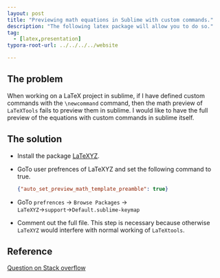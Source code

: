 ```yaml
---
layout: post
title: "Previewing math equations in Sublime with custom commands."
description: "The following latex package will allow you to do so."
tag: 
  - [latex,presentation]
typora-root-url: ../../../../website

---
```


## The problem

When working on a LaTeX project in sublime, if I have defined custom commands with the `\newcommand` command, then the math preview of `LaTeXTools` fails to preview them in sublime. I would like to have the full preview of the equations with custom commands in sublime itself.

## The solution

- Install the package [LaTeXYZ](https://packagecontrol.io/packages/LaTeXYZ).

- GoTo user prefrences of LaTeXYZ and set the following command to true.

  ```json
  {"auto_set_preview_math_template_preamble": true}
  ```

- GoTo `prefrences` → `Browse Packages` → `LaTeXYZ`→`support`→`Default.sublime-keymap`
- Comment out the full file. This step is necessary because otherwise `LaTeXYZ` would interfere with normal working of `LaTeXtools`.

## Reference

[Question on Stack overflow](https://stackoverflow.com/questions/42284544/st3-latex-loading-locally-defined-commands-for-in-line-live-preview-of-math)